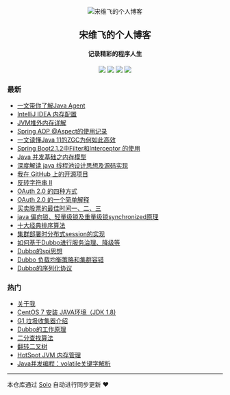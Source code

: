<p align="center"><img alt="宋维飞的个人博客" src="https://static.b3log.org/images/brand/solo-32.png"></p><h2 align="center">
宋维飞的个人博客
</h2>

<h4 align="center">记录精彩的程序人生</h4>
<p align="center"><a title="宋维飞的个人博客" target="_blank" href="https://github.com/librarysong/solo-blog"><img src="https://img.shields.io/github/last-commit/librarysong/solo-blog.svg?style=flat-square&color=FF9900"></a>
<a title="GitHub repo size in bytes" target="_blank" href="https://github.com/librarysong/solo-blog"><img src="https://img.shields.io/github/repo-size/librarysong/solo-blog.svg?style=flat-square"></a>
<a title="Solo Version" target="_blank" href="https://github.com/b3log/solo/releases"><img src="https://img.shields.io/badge/solo-3.6.0-f1e05a.svg?style=flat-square&color=blueviolet"></a>
<a title="Hits" target="_blank" href="https://github.com/b3log/hits"><img src="https://hits.b3log.org/librarysong/solo-blog.svg"></a></p>

### 最新

* [一文带你了解Java Agent](https://www.swfcp.cn/articles/2019/09/19/1568854606142.html)
* [IntelliJ IDEA 内存配置](https://www.swfcp.cn/articles/2019/08/05/1564995586110.html)
* [JVM堆外内存详解](https://www.swfcp.cn/articles/2019/05/31/1559289960961.html)
* [Spring AOP @Aspect的使用记录](https://www.swfcp.cn/articles/2019/05/28/1559032334679.html)
* [一文读懂Java 11的ZGC为何如此高效](https://www.swfcp.cn/articles/2019/05/27/1558957053040.html)
* [Spring Boot2.1.2中Filter和Interceptor 的使用](https://www.swfcp.cn/articles/2019/05/27/1558939562704.html)
* [Java 并发基础之内存模型](https://www.swfcp.cn/articles/2019/05/23/1558578662279.html)
* [深度解读 java 线程池设计思想及源码实现](https://www.swfcp.cn/articles/2019/05/20/1558340873328.html)
* [我在 GitHub 上的开源项目](https://www.swfcp.cn/my-github-repos)
* [反转字符串 II](https://www.swfcp.cn/articles/2019/05/17/1558057774160.html)
* [OAuth 2.0 的四种方式](https://www.swfcp.cn/articles/2019/05/15/1557903641493.html)
* [OAuth 2.0 的一个简单解释](https://www.swfcp.cn/articles/2019/05/15/1557903585468.html)
* [买卖股票的最佳时间一、二、三](https://www.swfcp.cn/articles/2019/05/15/1557890429588.html)
* [java 偏向锁、轻量级锁及重量级锁synchronized原理](https://www.swfcp.cn/articles/2019/05/14/1557814689459.html)
* [十大经典排序算法](https://www.swfcp.cn/articles/2019/05/13/1557744007350.html)
* [集群部署时分布式session的实现](https://www.swfcp.cn/articles/2019/05/13/1557733578326.html)
* [如何基于Dubbo进行服务治理、降级等](https://www.swfcp.cn/articles/2019/05/13/1557732863407.html)
* [Dubbo的spi思想](https://www.swfcp.cn/articles/2019/05/13/1557731851404.html)
* [Dubbo 负载均衡策略和集群容错](https://www.swfcp.cn/articles/2019/05/13/1557731444338.html)
* [Dubbo的序列化协议](https://www.swfcp.cn/articles/2019/05/13/1557730563739.html)

### 热门

* [关于我](https://www.swfcp.cn/about)
* [CentOS 7 安装 JAVA环境（JDK 1.8)](https://www.swfcp.cn/articles/2019/05/10/1557459966891.html)
* [G1 垃圾收集器介绍](https://www.swfcp.cn/articles/2019/05/10/1557478639155.html)
* [Dubbo的工作原理](https://www.swfcp.cn/articles/2019/05/13/1557730360575.html)
* [二分查找算法](https://www.swfcp.cn/articles/2019/05/13/1557717236016.html)
* [翻转二叉树](https://www.swfcp.cn/articles/2019/05/13/1557713695277.html)
* [HotSpot JVM 内存管理](https://www.swfcp.cn/articles/2019/05/10/1557476664178.html)
* [Java并发编程：volatile关键字解析](https://www.swfcp.cn/articles/2019/05/10/1557468906175.html)



---

本仓库通过 [Solo](https://github.com/b3log/solo) 自动进行同步更新 ❤️ 
